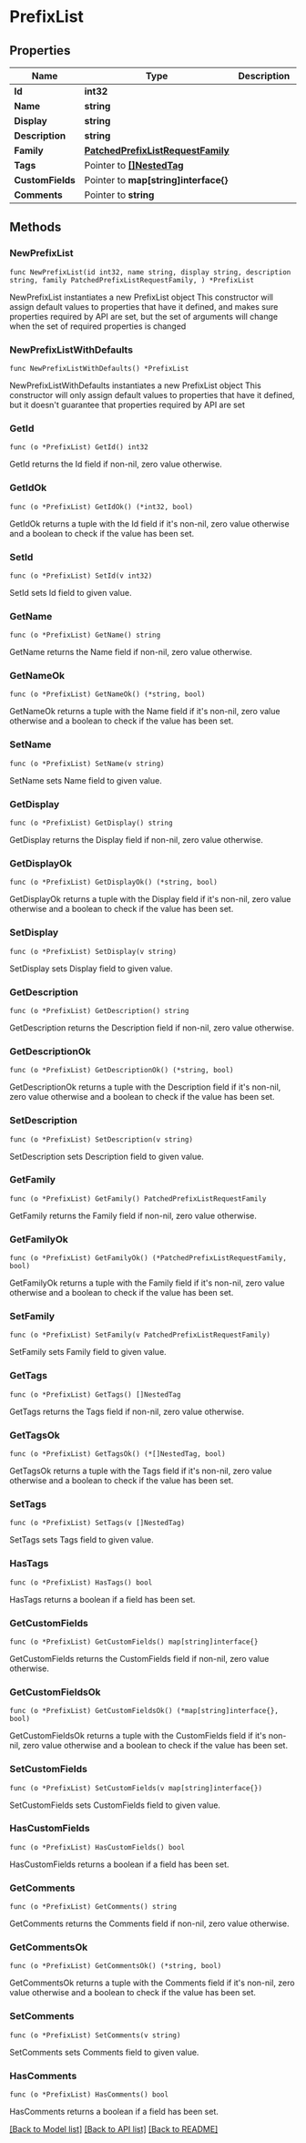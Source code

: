 # PrefixList

## Properties

Name | Type | Description | Notes
------------ | ------------- | ------------- | -------------
**Id** | **int32** |  | [readonly] 
**Name** | **string** |  | 
**Display** | **string** |  | [readonly] 
**Description** | **string** |  | 
**Family** | [**PatchedPrefixListRequestFamily**](PatchedPrefixListRequestFamily.md) |  | 
**Tags** | Pointer to [**[]NestedTag**](NestedTag.md) |  | [optional] 
**CustomFields** | Pointer to **map[string]interface{}** |  | [optional] 
**Comments** | Pointer to **string** |  | [optional] 

## Methods

### NewPrefixList

`func NewPrefixList(id int32, name string, display string, description string, family PatchedPrefixListRequestFamily, ) *PrefixList`

NewPrefixList instantiates a new PrefixList object
This constructor will assign default values to properties that have it defined,
and makes sure properties required by API are set, but the set of arguments
will change when the set of required properties is changed

### NewPrefixListWithDefaults

`func NewPrefixListWithDefaults() *PrefixList`

NewPrefixListWithDefaults instantiates a new PrefixList object
This constructor will only assign default values to properties that have it defined,
but it doesn't guarantee that properties required by API are set

### GetId

`func (o *PrefixList) GetId() int32`

GetId returns the Id field if non-nil, zero value otherwise.

### GetIdOk

`func (o *PrefixList) GetIdOk() (*int32, bool)`

GetIdOk returns a tuple with the Id field if it's non-nil, zero value otherwise
and a boolean to check if the value has been set.

### SetId

`func (o *PrefixList) SetId(v int32)`

SetId sets Id field to given value.


### GetName

`func (o *PrefixList) GetName() string`

GetName returns the Name field if non-nil, zero value otherwise.

### GetNameOk

`func (o *PrefixList) GetNameOk() (*string, bool)`

GetNameOk returns a tuple with the Name field if it's non-nil, zero value otherwise
and a boolean to check if the value has been set.

### SetName

`func (o *PrefixList) SetName(v string)`

SetName sets Name field to given value.


### GetDisplay

`func (o *PrefixList) GetDisplay() string`

GetDisplay returns the Display field if non-nil, zero value otherwise.

### GetDisplayOk

`func (o *PrefixList) GetDisplayOk() (*string, bool)`

GetDisplayOk returns a tuple with the Display field if it's non-nil, zero value otherwise
and a boolean to check if the value has been set.

### SetDisplay

`func (o *PrefixList) SetDisplay(v string)`

SetDisplay sets Display field to given value.


### GetDescription

`func (o *PrefixList) GetDescription() string`

GetDescription returns the Description field if non-nil, zero value otherwise.

### GetDescriptionOk

`func (o *PrefixList) GetDescriptionOk() (*string, bool)`

GetDescriptionOk returns a tuple with the Description field if it's non-nil, zero value otherwise
and a boolean to check if the value has been set.

### SetDescription

`func (o *PrefixList) SetDescription(v string)`

SetDescription sets Description field to given value.


### GetFamily

`func (o *PrefixList) GetFamily() PatchedPrefixListRequestFamily`

GetFamily returns the Family field if non-nil, zero value otherwise.

### GetFamilyOk

`func (o *PrefixList) GetFamilyOk() (*PatchedPrefixListRequestFamily, bool)`

GetFamilyOk returns a tuple with the Family field if it's non-nil, zero value otherwise
and a boolean to check if the value has been set.

### SetFamily

`func (o *PrefixList) SetFamily(v PatchedPrefixListRequestFamily)`

SetFamily sets Family field to given value.


### GetTags

`func (o *PrefixList) GetTags() []NestedTag`

GetTags returns the Tags field if non-nil, zero value otherwise.

### GetTagsOk

`func (o *PrefixList) GetTagsOk() (*[]NestedTag, bool)`

GetTagsOk returns a tuple with the Tags field if it's non-nil, zero value otherwise
and a boolean to check if the value has been set.

### SetTags

`func (o *PrefixList) SetTags(v []NestedTag)`

SetTags sets Tags field to given value.

### HasTags

`func (o *PrefixList) HasTags() bool`

HasTags returns a boolean if a field has been set.

### GetCustomFields

`func (o *PrefixList) GetCustomFields() map[string]interface{}`

GetCustomFields returns the CustomFields field if non-nil, zero value otherwise.

### GetCustomFieldsOk

`func (o *PrefixList) GetCustomFieldsOk() (*map[string]interface{}, bool)`

GetCustomFieldsOk returns a tuple with the CustomFields field if it's non-nil, zero value otherwise
and a boolean to check if the value has been set.

### SetCustomFields

`func (o *PrefixList) SetCustomFields(v map[string]interface{})`

SetCustomFields sets CustomFields field to given value.

### HasCustomFields

`func (o *PrefixList) HasCustomFields() bool`

HasCustomFields returns a boolean if a field has been set.

### GetComments

`func (o *PrefixList) GetComments() string`

GetComments returns the Comments field if non-nil, zero value otherwise.

### GetCommentsOk

`func (o *PrefixList) GetCommentsOk() (*string, bool)`

GetCommentsOk returns a tuple with the Comments field if it's non-nil, zero value otherwise
and a boolean to check if the value has been set.

### SetComments

`func (o *PrefixList) SetComments(v string)`

SetComments sets Comments field to given value.

### HasComments

`func (o *PrefixList) HasComments() bool`

HasComments returns a boolean if a field has been set.


[[Back to Model list]](../README.md#documentation-for-models) [[Back to API list]](../README.md#documentation-for-api-endpoints) [[Back to README]](../README.md)


